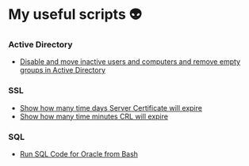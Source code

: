 # My useful scripts  👽 

### Active Directory
  - [Disable and move inactive users and computers and remove empty groups in Active Directory](https://github.com/teymurgahramanov/Useful-scripts-for-sysadmins/blob/master/ad-cleaner.ps1)

### SSL
  - [Show how many time days Server Certificate will expire](https://github.com/teymurgahramanov/Useful-scripts-for-sysadmins/blob/master/openssl_server_crt_days_until_expire.sh)
  - [Show how many time minutes CRL will expire](https://github.com/teymurgahramanov/Useful-scripts-for-sysadmins/blob/master/openssl_crl_minutes_until_expire.sh)
  
### SQL
  - [Run SQL Code for Oracle from Bash](https://github.com/teymurgahramanov/Useful-scripts-for-sysadmins/blob/master/sqlplus_bash.sh)
